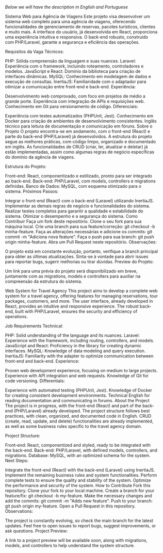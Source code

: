 *Below we will have the description in English and Portuguese*

Sistema Web para Agência de Viagens
Este projeto visa desenvolver um sistema web completo para uma agência de viagens, oferecendo funcionalidades de
gerenciamento de reservas, pacotes turísticos, clientes e muito mais. A interface do usuário, já desenvolvida em React,
proporciona uma experiência intuitiva e responsiva. O back-end robusto, construído com PHP/Laravel, garante a segurança
e eficiência das operações.

Requisitos da Vaga
Técnicos:

PHP: Sólida compreensão da linguagem e suas nuances.
Laravel: Experiência com o framework, incluindo roteamento, controladores e modelos.
JavaScript e React: Domínio da biblioteca para criação de interfaces dinâmicas.
MySQL: Conhecimento em modelagem de dados e execução de consultas.
InertiaJS: Familiaridade com o adaptador para otimizar a comunicação entre front-end e back-end.
Experiência:

Desenvolvimento web comprovado, com foco em projetos de médio a grande porte.
Experiência com integração de APIs e requisições web.
Conhecimento em Git para versionamento de código.
Diferenciais:

Experiência com testes automatizados (PHPUnit, Jest).
Conhecimento em Docker para criação de ambientes de desenvolvimento consistentes.
Inglês técnico para leitura de documentação e comunicação em fóruns.
Sobre o Projeto
O projeto encontra-se em andamento, com o front-end (React) e parte do back-end (PHP/Laravel) já desenvolvidos. A
estrutura do projeto segue as melhores práticas, com código limpo, organizado e documentado em inglês. As
funcionalidades de CRUD (criar, ler, atualizar e deletar) já estão implementadas, assim como algumas regras de negócio
específicas do domínio da agência de viagens.

Estrutura do Projeto:

Front-end: React, componentizado e estilizado, pronto para ser integrado ao back-end.
Back-end: PHP/Laravel, com models, controllers e migrations definidas.
Banco de Dados: MySQL, com esquema otimizado para o sistema.
Próximos Passos:

Integrar o front-end (React) com o back-end (Laravel) utilizando InertiaJS.
Implementar as demais regras de negócio e funcionalidades do sistema.
Realizar testes completos para garantir a qualidade e estabilidade do sistema.
Otimizar o desempenho e a segurança do sistema.
Como Contribuir
Faça um fork deste repositório.
Clone o seu fork para sua máquina local.
Crie uma branch para sua feature/correção: git checkout -b minha-feature.
Faça as alterações necessárias e adicione os commits: git commit -m "Adiciona nova feature".
Faça o push para sua branch: git push origin minha-feature.
Abra um Pull Request neste repositório.
Observações:

O projeto está em constante evolução, portanto, verifique a branch principal para obter as últimas atualizações.
Sinta-se à vontade para abrir issues para reportar bugs, sugerir melhorias ou tirar dúvidas.
Preview do Projeto:

Um link para uma prévia do projeto será disponibilizado em breve, juntamente com as migrations, models e controllers
para auxiliar na compreensão da estrutura do sistema.

Web System for Travel Agency
This project aims to develop a complete web system for a travel agency, offering features for managing reservations,
tour packages, customers, and more. The user interface, already developed in React, provides an intuitive and responsive
experience. The robust back-end, built with PHP/Laravel, ensures the security and efficiency of operations.

Job Requirements
Technical:

PHP: Solid understanding of the language and its nuances.
Laravel: Experience with the framework, including routing, controllers, and models.
JavaScript and React: Proficiency in the library for creating dynamic interfaces.
MySQL: Knowledge of data modeling and query execution.
InertiaJS: Familiarity with the adapter to optimize communication between front-end and back-end.
Experience:

Proven web development experience, focusing on medium to large projects.
Experience with API integration and web requests.
Knowledge of Git for code versioning.
Differentials:

Experience with automated testing (PHPUnit, Jest).
Knowledge of Docker for creating consistent development environments.
Technical English for reading documentation and communicating in forums.
About the Project
The project is in progress, with the front-end (React) and part of the back-end (PHP/Laravel) already developed. The
project structure follows best practices, with clean, organized, and documented code in English. CRUD (create, read,
update, and delete) functionalities are already implemented, as well as some business rules specific to the travel
agency domain.

Project Structure:

Front-end: React, componentized and styled, ready to be integrated with the back-end.
Back-end: PHP/Laravel, with defined models, controllers, and migrations.
Database: MySQL, with an optimized schema for the system.
Next Steps:

Integrate the front-end (React) with the back-end (Laravel) using InertiaJS.
Implement the remaining business rules and system functionalities.
Perform complete tests to ensure the quality and stability of the system.
Optimize the performance and security of the system.
How to Contribute
Fork this repository.
Clone your fork to your local machine.
Create a branch for your feature/fix: git checkout -b my-feature.
Make the necessary changes and add the commits: git commit -m "Adds new feature".
Push to your branch: git push origin my-feature.
Open a Pull Request in this repository.
Observations:

The project is constantly evolving, so check the main branch for the latest updates.
Feel free to open issues to report bugs, suggest improvements, or ask questions.
Project Preview:

A link to a project preview will be available soon, along with migrations, models, and controllers to help understand
the system structure.
